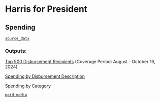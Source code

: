 # Harris for President

## Spending 

[`source_data`](https://github.com/gaiaus/2024-us-presidential-general-election/tree/main/harris/spending/source_data)

### Outputs:

[Top 500 Disbursement Recipients](https://github.com/gaiaus/2024-us-presidential-general-election/blob/main/harris/spending/top_500_recipients.MD) (Coverage Period: August - October 16, 2024)

[Spending by Disbursement Description](https://github.com/gaiaus/2024-us-presidential-general-election/blob/main/harris/spending/by_disbursement_description.MD)

[Spending by Category](https://github.com/gaiaus/2024-us-presidential-general-election/blob/main/harris/spending/by_spending_category.MD)

[`paid_media`](https://github.com/gaiaus/2024-us-presidential-general-election/blob/main/harris/spending/by_spending_category.MD)

